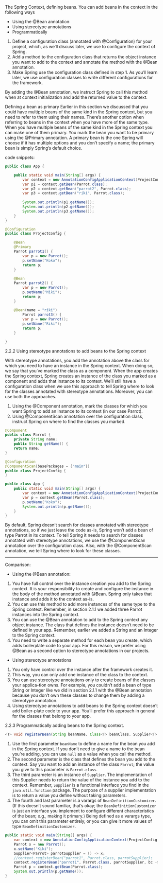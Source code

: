 
The Spring Context, defining beans.
You can add beans in the context in the following ways
 * Using the @Bean annotation
 * Using stereotype annotations
 * Programmatically

1. Define a configuration class (annotated with @Configuration) for your project, which, as we’ll discuss later, we use to configure the context of Spring.
2. Add a method to the configuration class that returns the object instance you want to add to the context and annotate the method with the @Bean annotation.
3. Make Spring use the configuration class defined in step 1. As you’ll learn later, we use configuration classes to write different configurations for the framework.

By adding the @Bean annotation, we instruct Spring to call this method when at context initialization and add the returned value to the context.

Defining a bean as primary
Earlier in this section we discussed that you could have multiple beans of the same kind in the Spring context, but you need to refer to them using their names. There’s another option when referring to beans in the context when you have more of the same type. When you have multiple beans of the same kind in the Spring context you can make one of them primary. You mark the bean you want to be primary using the @Primary annotation. A primary bean is the one Spring will choose if it has multiple options and you don’t specify a name; the primary bean is simply Spring’s default choice.

code snippets:

```java
public class App {

	public static void main(String[] args) {
		var context = new AnnotationConfigApplicationContext(ProjectConfig.class);
		var p1 = context.getBean(Parrot.class);
		var p2 = context.getBean("parrot2", Parrot.class);
		var p3 = context.getBean("riki", Parrot.class);
		
		System.out.println(p1.getName());
		System.out.println(p2.getName());
		System.out.println(p3.getName());
	}
}
```

```java
@Configuration
public class ProjectConfig {

	@Bean
	@Primary
	Parrot parrot1() {
		var p = new Parrot();
		p.setName("Koko");
		return p;
	}
	
	@Bean
	Parrot parrot2() {
		var p = new Parrot();
		p.setName("Miki");
		return p;
	}
	
	@Bean(name = "riki")
		Parrot parrot3() {
		var p = new Parrot();
		p.setName("Riki");
		return p;
	}

}
```

2.2.2  Using stereotype annotations to add beans to the Spring context

With stereotype annotations, you add the annotation above the class for which you need to have an instance in the Spring context. When doing so, we say that you’ve marked the class as a component. When the app creates the Spring context, Spring creates an instance of the class you marked as a component and adds that instance to its context.  We’ll still have a configuration class when we use this approach to tell Spring where to look for the classes annotated with stereotype annotations. Moreover, you can use both the approaches.
1. Using the @Component annotation, mark the classes for which you want Spring to add an instance to its context (in our case Parrot).
2. Using @ComponentScan annotation over the configuration class, instruct Spring on where to find the classes you marked.

```java
@Component
public class Parrot {
	private String name;
	public String getName() {
	return name;
}
```

```java
@Configuration
@ComponentScan(basePackages = {"main"})
public class ProjectConfig {
}
```

```java
public class App {
	public static void main(String[] args) {
		var context = new AnnotationConfigApplicationContext(ProjectConfig.class);
		var p = context.getBean(Parrot.class);
		p.setName("Koko");
		System.out.println(p.getName());
	}
}
```

By default, Spring doesn’t search for classes annotated with stereotype annotations, so if we just leave the code as-is, Spring won’t add a bean of type Parrot in its context. To tell Spring it needs to search for classes annotated with stereotype annotations, we use the @ComponentScan annotation over the configuration class. Also, with the @ComponentScan annotation, we tell Spring where to look for these classes.

---
Comparison:
 - Using the @Bean annotation:
1. You have full control over the instance creation you add to the Spring context. It is your responsibility to create and configure the instance in the body of the method annotated with @Bean. Spring only takes that instance and adds it to the context as-is.
2. You can use this method to add more instances of the same type to the Spring context. Remember, in section 2.1.1 we added three Parrot instances into the Spring context.
3. You can use the @Bean annotation to add to the Spring context any object instance. The class that defines the instance doesn’t need to be defined in your app. Remember, earlier we added a String and an Integer to the Spring context.
4. You need to write a separate method for each bean you create, which adds boilerplate code to your app. For this reason, we prefer using @Bean as a second option to stereotype annotations in our projects.

- Using stereotype annotations
1. You only have control over the instance after the framework creates it.
2. This way, you can only add one instance of the class to the context.
3. You can use stereotype annotations only to create beans of the classes your applica-tion owns. For example, you couldn’t add a bean of type String or Integer like we did in section 2.1.1 with the @Bean annotation because you don’t own these classes to change them by adding a stereotype annotation.
4. Using stereotype annotations to add beans to the Spring context doesn’t add boiler-plate code to your app. You’ll prefer this approach in general for the classes that belong to your app.

2.2.3 Programmatically adding beans to the Spring context.

```java
<T> void registerBean(String beanName, Class<T> beanClass, Supplier<T> supplier, BeanDefinitionCustomizer... customizers);
```

1. Use the first parameter `beanName` to define a name for the bean you add in the Spring context. If you don’t need to give a name to the bean you’re adding, you can use `null` as a value when you call the method.
2. The second parameter is the class that defines the bean you add to the context. Say you want to add an instance of the class `Parrot`; the value you give to this parameter is `Parrot.class`.
3. The third parameter is an instance of `Supplier`. The implementation of this Supplier needs to return the value of the instance you add to the context. Remember, `Supplier` is a functional interface you find in the `java.util.function` package. The purpose of a supplier implementation is to return a value you define without taking parameters.
4. The fourth and last parameter is a varargs of `BeanDefinitionCustomizer`. (If this doesn’t sound familiar, that’s okay; the `BeanDefinitionCustomizer` is just an interface you implement to configure different characteristics of the bean; e.g., making it primary.) Being defined as a varargs type, you can omit this parameter entirely, or you can give it more values of type `BeanDefinitionCustomizer`.

```java
public static void main(String[] args) {
	var context = new AnnotationConfigApplicationContext(ProjectConfig.class);
	Parrot x = new Parrot();
	x.setName("Kiki");
	Supplier<Parrot> parrotSupplier = () -> x;
	//context.registerBean("parrot1", Parrot.class, parrotSupplier);
	context.registerBean("parrot1", Parrot.class, parrotSupplier, bc -> bc.setPrimary(true));
	Parrot p = context.getBean(Parrot.class);
	System.out.println(p.getName());
}
```


